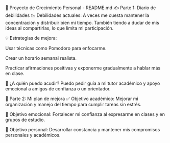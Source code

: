 🌟 Proyecto de Crecimiento Personal - README.md
✍️ Parte 1: Diario de debilidades
📉 Debilidades actuales:
A veces me cuesta mantener la concentración y distribuir bien mi tiempo. También tiendo a dudar de mis ideas al compartirlas, lo que limita mi participación.

💡 Estrategias de mejora:

Usar técnicas como Pomodoro para enfocarme.

Crear un horario semanal realista.

Practicar afirmaciones positivas y exponerme gradualmente a hablar más en clase.

🤔 ¿A quién puedo acudir?
Puedo pedir guía a mi tutor académico y apoyo emocional a amigos de confianza o un orientador.

🚀 Parte 2: Mi plan de mejora
✅ Objetivo académico:
Mejorar mi organización y manejo del tiempo para cumplir tareas sin estrés.

💖 Objetivo emocional:
Fortalecer mi confianza al expresarme en clases y en grupos de estudio.

🌱 Objetivo personal:
Desarrollar constancia y mantener mis compromisos personales y académicos.

